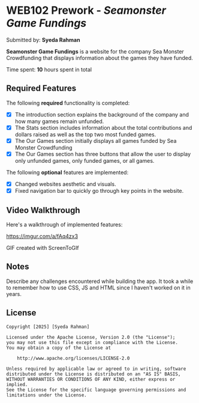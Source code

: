 # WEB102 Prework - *Seamonster Game Fundings*

Submitted by: **Syeda Rahman**

**Seamonster Game Fundings** is a website for the company Sea Monster Crowdfunding that displays information about the games they have funded.

Time spent: **10** hours spent in total

## Required Features

The following **required** functionality is completed:

* [X] The introduction section explains the background of the company and how many games remain unfunded.
* [X] The Stats section includes information about the total contributions and dollars raised as well as the top two most funded games.
* [X] The Our Games section initially displays all games funded by Sea Monster Crowdfunding
* [X] The Our Games section has three buttons that allow the user to display only unfunded games, only funded games, or all games.

The following **optional** features are implemented:

* [X] Changed websites aesthetic and visuals.
* [X] Fixed navigation bar to quickly go through key points in the website. 

## Video Walkthrough

Here's a walkthrough of implemented features:

https://imgur.com/a/fAq4zx3

GIF created with ScreenToGIf  


## Notes

Describe any challenges encountered while building the app.
    It took a while to remember how to use CSS, JS and HTML since I haven't worked on it in years. 

## License

    Copyright [2025] [Syeda Rahman]

    Licensed under the Apache License, Version 2.0 (the "License");
    you may not use this file except in compliance with the License.
    You may obtain a copy of the License at

        http://www.apache.org/licenses/LICENSE-2.0

    Unless required by applicable law or agreed to in writing, software
    distributed under the License is distributed on an "AS IS" BASIS,
    WITHOUT WARRANTIES OR CONDITIONS OF ANY KIND, either express or implied.
    See the License for the specific language governing permissions and
    limitations under the License.
